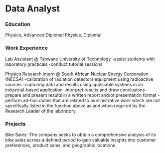 # Data Analyst

### Education
Physics, Advanced Diploma!
Physics, Diploma!

### Work Experience
Lab Assistant @ Tshwane University of Technology
-assist students with laboratory practicals
-conduct tutorial sessions

Physics Research intern @ South African Nuclear Energy Corporation (NECSA)
-calibration of radiation detectors equipment using radioactive sources
-capturing data and results using applicable systems in an industrial-based application
-interpret results and draw conclusions
-prepare and present results in a written report and/or presentation format
-perform ad-hoc duties that are related to administrative work which are not specifically listed in the function above as and when required by the Research Leader of the laboratory

### Projects
Bike Sales
-The company seeks to obtain a comprehensive analysis of its bike sales across a defined period to gain valuable insights into customer preferences, product sales, and geographic locations.
